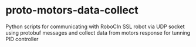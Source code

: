 # proto-motors-data-collect
Python scripts for communicating with RoboCIn SSL robot via UDP socket using protobuf messages and collect data from motors response for tunning PID controller
